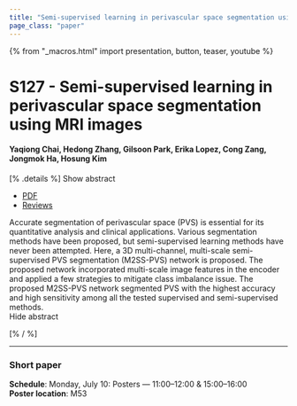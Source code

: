 ```yaml
---
title: "Semi-supervised learning in perivascular space segmentation using MRI images"
page_class: "paper"
---
```


{% from "_macros.html" import presentation, button, teaser, youtube %}

# S127 - Semi-supervised learning in perivascular space segmentation using MRI images

#### Yaqiong Chai, Hedong Zhang, Gilsoon Park, Erika Lopez, Cong Zang, Jongmok Ha, Hosung Kim


[% .details %]
<a class="toggle_visibility" data-selector=".abstract" data-level="3">Show abstract</a>
- <a href="https://openreview.net/pdf?id=e0QulGVGCS">PDF</a>
- <a href="https://openreview.net/forum?id=e0QulGVGCS">Reviews</a>

<p>
    <span class="abstract">
        Accurate segmentation of perivascular space (PVS) is essential for its quantitative analysis and clinical applications. Various segmentation methods have been proposed, but semi-supervised learning methods have never been attempted. Here, a 3D multi-channel, multi-scale semi-supervised PVS segmentation (M2SS-PVS) network is proposed. The proposed network incorporated multi-scale image features in the encoder and applied a few strategies to mitigate class imbalance issue. The proposed M2SS-PVS network segmented PVS with the highest accuracy and high sensitivity among all the tested supervised and semi-supervised methods.
        <br>
        <span class="actions"><a class="toggle_visibility" data-level="2">Hide abstract</a></span>
    </span>
</p>
[% / %]

---


### Short paper

**Schedule**: Monday, July 10: Posters — 11:00–12:00 & 15:00–16:00<br>
**Poster location**: M53

